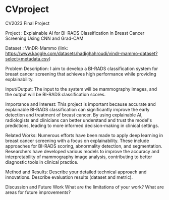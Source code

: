 # CVproject
CV2023 Final Project

Project : Explainable AI for BI-RADS Classification in Breast Cancer Screening Using CNN and Grad-CAM

Dataset : VinDR-Mammo (link: https://www.kaggle.com/datasets/hadighahroudi/vindr-mammo-dataset?select=metadata.csv)

Problem Description:
I aim to develop a BI-RADS classification system for breast cancer screening that achieves high performance while providing explainability.

Input/Output:
The input to the system will be mammography images, and the output will be BI-RADS classification scores.

Importance and Interest:
This project is important because accurate and explainable BI-RADS classification can significantly improve the early detection and treatment of breast cancer. By using explainable AI, radiologists and clinicians can better understand and trust the model's predictions, leading to more informed decision-making in clinical settings.

Related Works:
Numerous efforts have been made to apply deep learning in breast cancer screening with a focus on explainability. These include approaches for BI-RADS scoring, abnormality detection, and segmentation. Researchers have developed various models to improve the accuracy and interpretability of mammography image analysis, contributing to better diagnostic tools in clinical practice.


Method and Results: 
Describe your detailed technical approach and innovations. Describe evaluation results (dataset and metric).

Discussion and Future Work
What are the limitations of your work? What are areas for future improvements?

